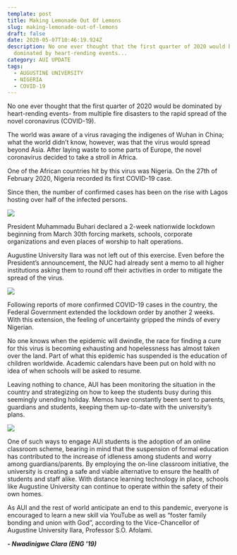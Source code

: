 ```yaml
---
template: post
title: Making Lemonade Out Of Lemons
slug: making-lemonade-out-of-lemons
draft: false
date: 2020-05-07T10:46:19.924Z
description: No one ever thought that the first quarter of 2020 would be
  dominated by heart-rending events...
category: AUI UPDATE
tags:
  - AUGUSTINE UNIVERSITY
  - NIGERIA
  - COVID-19
---
```

No one ever thought that the first quarter of 2020 would be dominated by heart-rending events- from multiple fire disasters to the rapid spread of the novel coronavirus (COVID-19).  

The world was aware of a virus ravaging the indigenes of Wuhan in China; what the world didn’t know, however, was that the virus would spread beyond Asia. After laying waste to some parts of Europe, the novel coronavirus decided to take a stroll in Africa.  

One of the African countries hit by this virus was Nigeria. On the 27th of February 2020, Nigeria recorded its first COVID-19 case.  

Since then, the number of confirmed cases has been on the rise with Lagos hosting over half of the infected persons.

![](/media/img_20200507_183003-1-.jpg)

President Muhammadu Buhari declared a 2-week nationwide lockdown beginning from March 30th forcing markets, schools, corporate organizations and even places of worship to halt operations. 

Augustine University Ilara was not left out of this exercise. Even before the President’s announcement, the NUC had already sent a memo to all higher institutions asking them to round off their activities in order to mitigate the spread of the virus.  

![](/media/20200424_103806-1-.jpg)

Following reports of more confirmed COVID-19 cases in the country, the Federal Government extended the lockdown order by another 2 weeks. With this extension, the feeling of uncertainty gripped the minds of every Nigerian.  

No one knows when the epidemic will dwindle, the race for finding a cure for this virus is becoming exhausting and hopelessness has almost taken over the land. Part of what this epidemic has suspended is the education of children worldwide. Academic calendars have been put on hold with no idea of when schools will be asked to resume.  

Leaving nothing to chance, AUI has been monitoring the situation in the country and strategizing on how to keep the students busy during this seemingly unending holiday. Memos have constantly been sent to parents, guardians and students, keeping them up-to-date with the university’s plans.  

![](/media/20200424_104259-1-.jpg)

One of such ways to engage AUI students is the adoption of an online classroom scheme, bearing in mind that the suspension of formal education has contributed to the increase of idleness among students and worry among guardians/parents. By employing the on-line classroom initiative, the university is creating a safe and viable alternative to ensure the health of students and staff alike. With distance learning technology in place, schools like Augustine University can continue to operate within the safety of their own homes.  

As AUI and the rest of world anticipate an end to this pandemic, everyone is encouraged to learn a new skill via YouTube as well as “foster family bonding and union with God”, according to the Vice-Chancellor of Augustine University Ilara, Professor S.O. Afolami.   

***\- Nwadinigwe Clara (ENG '19)***